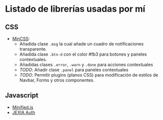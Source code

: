 # Listado de librerías usadas por mí

## CSS
- [MinCSS](http://mincss.com/):
    + Añadida clase `.msg` la cual añade un cuadro de notificaciones transparente.
    + Añadida clase `.btn-d` con el color #fb3 para botones y paneles contextuales.
    + Añadidas clases `.error`, `.warn` y `.done` para acciones contextuales
    + *TODO*: Añadir clase `.panel` para paneles contextuales
    + *TODO*: Permitir plugins (planos CSS) para modificación de estilos de Navbar, Forms y otros componentes.

## Javascript
- [Minified.js](http://minifiedjs.com/)
- [JEXIA Auth](https://github.com/ChinuxParibus/JEXIA_auth)
